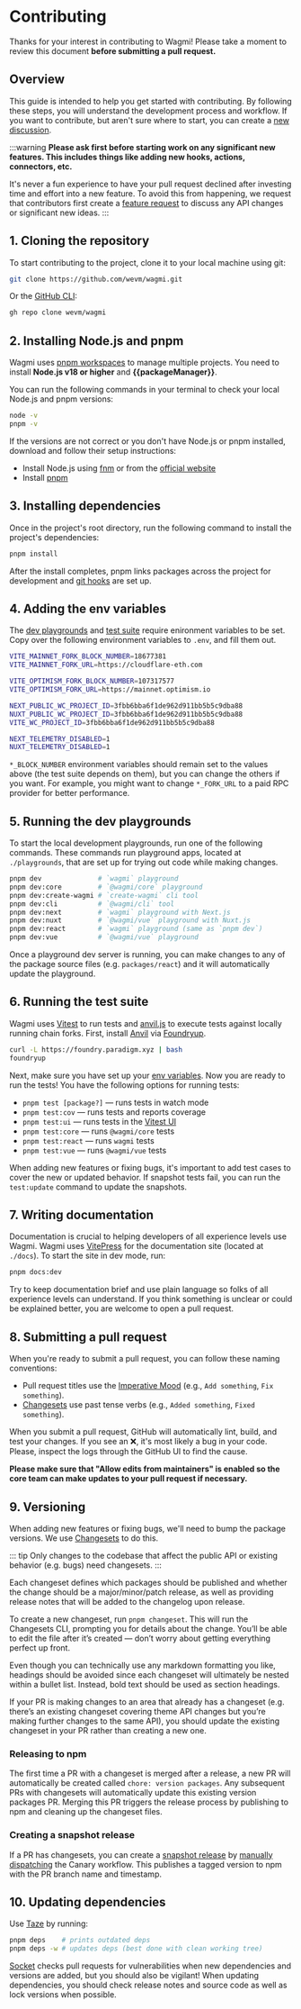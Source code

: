 <script setup>
import packageJson from '../../package.json'

const packageManager = packageJson.packageManager
</script>

# Contributing

Thanks for your interest in contributing to Wagmi! Please take a moment to review this document **before submitting a pull request.**

## Overview

This guide is intended to help you get started with contributing. By following these steps, you will understand the development process and workflow. If you want to contribute, but aren't sure where to start, you can create a [new discussion](https://github.com/wevm/wagmi/discussions/new/choose).

:::warning
**Please ask first before starting work on any significant new features. This includes things like adding new hooks, actions, connectors, etc.**

It's never a fun experience to have your pull request declined after investing time and effort into a new feature. To avoid this from happening, we request that contributors first create a [feature request](https://github.com/wevm/wagmi/discussions/new?category=ideas) to discuss any API changes or significant new ideas.
:::

## 1. Cloning the repository

To start contributing to the project, clone it to your local machine using git:

```bash
git clone https://github.com/wevm/wagmi.git
```

Or the [GitHub CLI](https://cli.github.com):

```bash
gh repo clone wevm/wagmi
```

## 2. Installing Node.js and pnpm

Wagmi uses [pnpm workspaces](https://pnpm.io/workspaces) to manage multiple projects. You need to install **Node.js v18 or higher** and **{{packageManager}}**.

You can run the following commands in your terminal to check your local Node.js and pnpm versions:

```bash
node -v
pnpm -v
```

If the versions are not correct or you don't have Node.js or pnpm installed, download and follow their setup instructions:

- Install Node.js using [fnm](https://github.com/Schniz/fnm) or from the [official website](https://nodejs.org)
- Install [pnpm](https://pnpm.io/installation)

## 3. Installing dependencies

Once in the project's root directory, run the following command to install the project's dependencies:

```bash
pnpm install
```

After the install completes, pnpm links packages across the project for development and [git hooks](https://github.com/toplenboren/simple-git-hooks) are set up.

## 4. Adding the env variables

The [dev playgrounds](#_5-running-the-dev-playgrounds) and [test suite](#_6-running-the-test-suite) require enironment variables to be set. Copy over the following environment variables to `.env`, and fill them out.

```bash
VITE_MAINNET_FORK_BLOCK_NUMBER=18677381
VITE_MAINNET_FORK_URL=https://cloudflare-eth.com

VITE_OPTIMISM_FORK_BLOCK_NUMBER=107317577
VITE_OPTIMISM_FORK_URL=https://mainnet.optimism.io

NEXT_PUBLIC_WC_PROJECT_ID=3fbb6bba6f1de962d911bb5b5c9dba88
NUXT_PUBLIC_WC_PROJECT_ID=3fbb6bba6f1de962d911bb5b5c9dba88
VITE_WC_PROJECT_ID=3fbb6bba6f1de962d911bb5b5c9dba88

NEXT_TELEMETRY_DISABLED=1
NUXT_TELEMETRY_DISABLED=1
```

`*_BLOCK_NUMBER` environment variables should remain set to the values above (the test suite depends on them), but you can change the others if you want. For example, you might want to change `*_FORK_URL` to a paid RPC provider for better performance.

## 5. Running the dev playgrounds

To start the local development playgrounds, run one of the following commands. These commands run playground apps, located at `./playgrounds`, that are set up for trying out code while making changes.

```bash
pnpm dev              # `wagmi` playground
pnpm dev:core         # `@wagmi/core` playground
pnpm dev:create-wagmi # `create-wagmi` cli tool
pnpm dev:cli          # `@wagmi/cli` tool
pnpm dev:next         # `wagmi` playground with Next.js
pnpm dev:nuxt         # `@wagmi/vue` playground with Nuxt.js
pnpm dev:react        # `wagmi` playground (same as `pnpm dev`)
pnpm dev:vue          # `@wagmi/vue` playground
```

Once a playground dev server is running, you can make changes to any of the package source files (e.g. `packages/react`) and it will automatically update the playground.

## 6. Running the test suite

Wagmi uses [Vitest](https://vitest.dev) to run tests and [anvil.js](https://github.com/wevm/anvil.js) to execute tests against locally running chain forks. First, install [Anvil](https://github.com/foundry-rs/foundry/tree/master/anvil) via [Foundryup](https://book.getfoundry.sh/getting-started/installation).

```bash
curl -L https://foundry.paradigm.xyz | bash
foundryup
```

Next, make sure you have set up your [env variables](#_4-adding-the-env-variables). Now you are ready to run the tests! You have the following options for running tests:

- `pnpm test [package?]` — runs tests in watch mode
- `pnpm test:cov` — runs tests and reports coverage
- `pnpm test:ui` — runs tests in the [Vitest UI](https://vitest.dev/guide/ui.html)
- `pnpm test:core` — runs `@wagmi/core` tests
- `pnpm test:react` — runs `wagmi` tests
- `pnpm test:vue` — runs `@wagmi/vue` tests

When adding new features or fixing bugs, it's important to add test cases to cover the new or updated behavior. If snapshot tests fail, you can run the `test:update` command to update the snapshots.

## 7. Writing documentation

Documentation is crucial to helping developers of all experience levels use Wagmi. Wagmi uses [VitePress](https://vitepress.dev) for the documentation site (located at `./docs`). To start the site in dev mode, run:

```bash
pnpm docs:dev
```

Try to keep documentation brief and use plain language so folks of all experience levels can understand. If you think something is unclear or could be explained better, you are welcome to open a pull request.

## 8. Submitting a pull request

When you're ready to submit a pull request, you can follow these naming conventions:

- Pull request titles use the [Imperative Mood](https://en.wikipedia.org/wiki/Imperative_mood) (e.g., `Add something`, `Fix something`).
- [Changesets](#versioning) use past tense verbs (e.g., `Added something`, `Fixed something`).

When you submit a pull request, GitHub will automatically lint, build, and test your changes. If you see an ❌, it's most likely a bug in your code. Please, inspect the logs through the GitHub UI to find the cause.

**Please make sure that "Allow edits from maintainers" is enabled so the core team can make updates to your pull request if necessary.**

## 9. Versioning

When adding new features or fixing bugs, we'll need to bump the package versions. We use [Changesets](https://github.com/changesets/changesets) to do this.

::: tip
Only changes to the codebase that affect the public API or existing behavior (e.g. bugs) need changesets.
:::

Each changeset defines which packages should be published and whether the change should be a major/minor/patch release, as well as providing release notes that will be added to the changelog upon release.

To create a new changeset, run `pnpm changeset`. This will run the Changesets CLI, prompting you for details about the change. You’ll be able to edit the file after it’s created — don’t worry about getting everything perfect up front.

Even though you can technically use any markdown formatting you like, headings should be avoided since each changeset will ultimately be nested within a bullet list. Instead, bold text should be used as section headings.

If your PR is making changes to an area that already has a changeset (e.g. there’s an existing changeset covering theme API changes but you’re making further changes to the same API), you should update the existing changeset in your PR rather than creating a new one.

### Releasing to npm

The first time a PR with a changeset is merged after a release, a new PR will automatically be created called `chore: version packages`. Any subsequent PRs with changesets will automatically update this existing version packages PR. Merging this PR triggers the release process by publishing to npm and cleaning up the changeset files.

### Creating a snapshot release

If a PR has changesets, you can create a [snapshot release](https://github.com/changesets/changesets/blob/main/docs/snapshot-releases.md) by [manually dispatching](https://github.com/wevm/wagmi/actions/workflows/canary.yml) the Canary workflow. This publishes a tagged version to npm with the PR branch name and timestamp.

## 10. Updating dependencies

Use [Taze](https://github.com/antfu/taze) by running:

```bash
pnpm deps    # prints outdated deps
pnpm deps -w # updates deps (best done with clean working tree)
```

[Socket](https://socket.dev) checks pull requests for vulnerabilities when new dependencies and versions are added, but you should also be vigilant! When updating dependencies, you should check release notes and source code as well as lock versions when possible.
